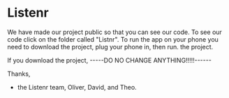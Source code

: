 # Listenr

We have made our project public so that you can see our code. To see our code click on the folder called "Listnr". To run the app on your phone you need to download the project, plug your phone in, then run. the project. 

If you download the project,
-----DO NO CHANGE ANYTHING!!!!!------

Thanks,
- the Listenr team, 
Oliver, David, and Theo. 

